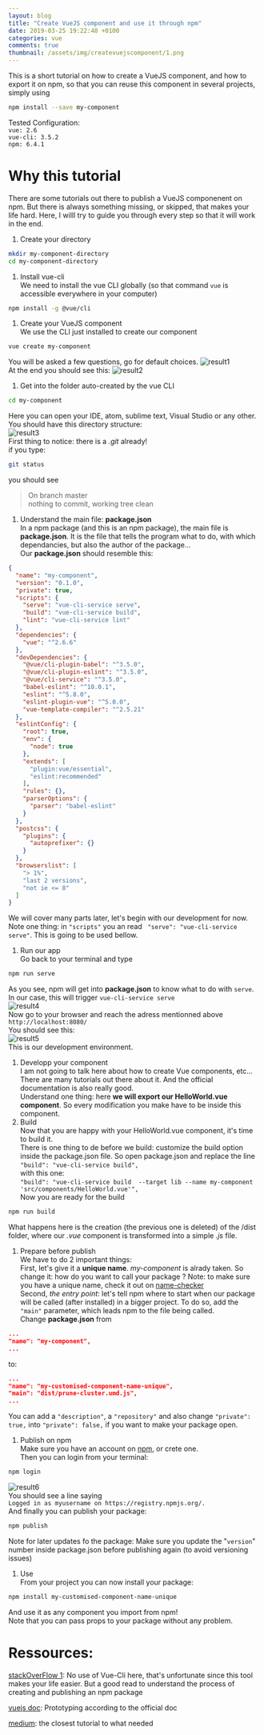 ```yaml
---
layout: blog
title: "Create VueJS component and use it through npm"
date: 2019-03-25 19:22:48 +0100
categories: vue
comments: true
thumbnail: /assets/img/createvuejscomponent/1.png
---
```


This is a short tutorial on how to create a VueJS component, and how to export it on npm, so that you can reuse this component in several projects, simply using

```bash
npm install --save my-component
```

Tested Configuration:  
`vue: 2.6`  
`vue-cli: 3.5.2`  
`npm: 6.4.1`

# Why this tutorial

There are some tutorials out there to publish a VueJS componenent on npm. But there is always something missing, or skipped, that makes your life hard. Here, I willl try to guide you through every step so that it will work in the end.

1. Create your directory

```bash
mkdir my-component-directory
cd my-component-directory
```

1. Install vue-cli  
   We need to install the vue CLI globally (so that command `vue` is accessible everywhere in your computer)

```bash
npm install -g @vue/cli
```

1. Create your VueJS component  
   We use the CLI just installed to create our component

```bash
vue create my-component
```

You will be asked a few questions, go for default choices.
![result1](/assets/img/createvuejscomponent/1.png)  
At the end you should see this:
![result2](/assets/img/createvuejscomponent/2.png)

1. Get into the folder auto-created by the vue CLI

```bash
cd my-component
```

Here you can open your IDE, atom, sublime text, Visual Studio or any other. You should have this directory structure:  
![result3](/assets/img/createvuejscomponent/3.png)  
First thing to notice: there is a _.git_ already!  
if you type:

```bash
git status
```

you should see

> On branch master  
> nothing to commit, working tree clean

1. Understand the main file: **package.json**  
   In a npm package (and this is an npm package), the main file is **package.json**. It is the file that tells the program what to do, with which dependancies, but also the author of the package...  
   Our **package.json** should resemble this:

```JSON
{
  "name": "my-component",
  "version": "0.1.0",
  "private": true,
  "scripts": {
    "serve": "vue-cli-service serve",
    "build": "vue-cli-service build",
    "lint": "vue-cli-service lint"
  },
  "dependencies": {
    "vue": "^2.6.6"
  },
  "devDependencies": {
    "@vue/cli-plugin-babel": "^3.5.0",
    "@vue/cli-plugin-eslint": "^3.5.0",
    "@vue/cli-service": "^3.5.0",
    "babel-eslint": "^10.0.1",
    "eslint": "^5.8.0",
    "eslint-plugin-vue": "^5.0.0",
    "vue-template-compiler": "^2.5.21"
  },
  "eslintConfig": {
    "root": true,
    "env": {
      "node": true
    },
    "extends": [
      "plugin:vue/essential",
      "eslint:recommended"
    ],
    "rules": {},
    "parserOptions": {
      "parser": "babel-eslint"
    }
  },
  "postcss": {
    "plugins": {
      "autoprefixer": {}
    }
  },
  "browserslist": [
    "> 1%",
    "last 2 versions",
    "not ie <= 8"
  ]
}
```

We will cover many parts later, let's begin with our development for now.  
Note one thing: in `"scripts"` you an read `
 "serve": "vue-cli-service serve"`. This is going to be used bellow.

1. Run our app  
   Go back to your terminal and type

```bash
npm run serve
```

As you see, npm will get into **package.json** to know what to do with `serve`. In our case, this will trigger `vue-cli-service serve`  
![result4](/assets/img/createvuejscomponent/4.png)  
Now go to your browser and reach the adress mentionned above `http://localhost:8080/`  
You should see this:  
![result5](/assets/img/createvuejscomponent/5.png)  
This is our development environment.

1. Developp your component  
   I am not going to talk here about how to create Vue components, etc... There are many tutorials out there about it. And the official documentation is also really good.  
   Understand one thing: here **we will export our HelloWorld.vue component**. So every modification you make have to be inside this component.
1. Build  
   Now that you are happy with your HelloWorld.vue component, it's time to build it.  
   There is one thing to de before we build: customize the build option inside the package.json file. So open package.json and replace the line  
   `"build": "vue-cli-service build",`  
   with this one:  
   `"build": "vue-cli-service build  --target lib --name my-component 'src/components/HelloWorld.vue'",`  
   Now you are ready for the build

```bash
npm run build
```

What happens here is the creation (the previous one is deleted) of the /dist folder, where our _.vue_ component is transformed into a simple _.js_ file.

1. Prepare before publish  
   We have to do 2 important things:  
   First, let's give it a **unique name**. _my-component_ is alrady taken. So change it: how do you want to call your package ?
   Note: to make sure you have a unique name, check it out on [name-checker](https://remarkablemark.org/npm-package-name-checker/)  
   Second, _the entry point_: let's tell npm where to start when our package will be called (after installed) in a bigger project. To do so, add the `"main"` parameter, which leads npm to the file being called.  
   Change **package.json** from

```JSON
...
"name": "my-component",
...
```

to:

```JSON
...
"name": "my-customised-component-name-unique",
"main": "dist/prune-cluster.umd.js",
...
```

You can add a `"description"`, a `"repository"` and also change `"private": true,` into `"private": false,` if you want to make your package open.

1. Publish on npm  
   Make sure you have an account on [npm](https://www.npmjs.com/), or crete one.  
   Then you can login from your terminal:

```bash
npm login
```

![result6](/assets/img/createvuejscomponent/6.png)  
You should see a line saying  
`Logged in as myusername on https://registry.npmjs.org/.`  
And finally you can publish your package:

```bash
npm publish
```

Note for later updates fo the package: Make sure you update the "`version`" number inside package.json before publishing again (to avoid versioning issues)

1. Use  
   From your project you can now install your package:

```bash
npm install my-customised-component-name-unique
```

And use it as any component you import from npm!  
Note that you can pass props to your package without any problem.

# Ressources:

[stackOverFlow 1](https://stackoverflow.com/questions/47754244/how-to-create-and-publish-a-vuejs-component-on-npm/47757050#47757050): No use of Vue-Cli here, that's unfortunate since this tool makes your life easier. But a good read to understand the process of creating and publishing an npm package

[vuejs doc](https://cli.vuejs.org/guide/prototyping.html): Prototyping according to the official doc

[medium](https://medium.com/justfrontendthings/how-to-create-and-publish-your-own-vuejs-component-library-on-npm-using-vue-cli-28e60943eed3): the closest tutorial to what needed
